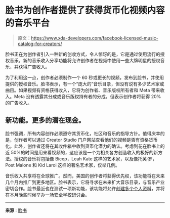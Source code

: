 # 脸书为创作者提供了获得货币化视频内容的音乐平台

> 原文：<https://www.xda-developers.com/facebook-licensed-music-catalog-for-creators/>

脸书正在为创作者引入一种新的创收方式，令人惊讶的是，它是通过使用流行的授权音乐。新的音乐收入分享功能将允许创作者在视频中使用一些大牌明星的授权音乐，并获得广告收入。

为了利用这一点，创作者必须制作一个 60 秒或更长的视频，发布到脸书，并使用提供的授权音乐。脸书表示，有一个“庞大的”音乐目录，但没有说有多少艺术家或曲目。如果视频有资格获得收入，它将为创作者、音乐版权所有者和 Meta 带来收入。Meta 没有透露其分成或音乐版权持有者的分成，但表示创作者将获得 20%的广告收入。

## 新功能。更多的潜在现金。

脸书强调，所有内容创作必须遵守其货币化，社区和音乐的指导方针。值得庆幸的是，创作者可以通过 Creator Studio 门户网站查看他们的视频是否有资格货币化。此外，创作者还将在其收件箱中收到货币化潜力的确认。考虑到花在脸书上的近 50%的时间是用来看视频的，这应该是一个为相关各方创造收入的极好的新方法。授权的音乐将包括像 Bicep，Leah Kate 这样的艺术家，以及像托芙·罗，Post Malone 和 Kid Laroi 这样的著名艺术家，仅举几例。

音乐收入共享将在全球推广。然而，美国的创作者将获得优先权，该功能将在未来几个月内推广到更多地区。脸书表示，它将寻求在未来扩大音乐目录，与音乐产业密切合作。脸书最近也在测试一项新功能，该功能将允许[创建多个个人资料](https://www.xda-developers.com/facebook-create-multiple-profiles/)，并将在本月晚些时候举办一场[安全学校研讨会](https://safetyschool.splashthat.com)。

* * *

**来源** : [脸书](https://www.facebook.com/creators/music-revenue-sharing)